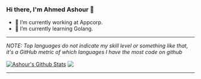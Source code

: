 ### Hi there, I'm Ahmed Ashour 👋

<!--
**AshourDono/AshourDono** is a ✨ _special_ ✨ repository because its `README.md` (this file) appears on your GitHub profile.

Here are some ideas to get you started:
-->
- 🔭 I’m currently working at Appcorp.
- 🌱 I’m currently learning Golang.

---

_NOTE: Top languages do not indicate my skill level or something like that, it's a GitHub metric of which languages I have the most code on github_

<a href="https://github.com/AshourDono">
<img align="center" alt="Ashour's Github Stats" src="https://github-readme-stats.codestackr.vercel.app/api?username=AshourDono&show_icons=true&hide_border=true&count_private=true&include_all_commits=true&theme=radical" /></a>
<a href="https://github.com/AshourDono">
  <img align="center" src="https://github-readme-stats.anuraghazra1.vercel.app/api/top-langs/?username=AshourDono&layout=compact&theme=radical" />
</a>

---
